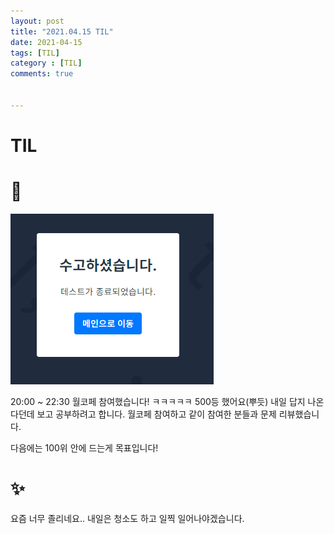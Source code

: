 ```yaml
---
layout: post
title: "2021.04.15 TIL"
date: 2021-04-15
tags: [TIL]
category : [TIL]
comments: true


---
```


# TIL

# 🎉

![image-20210416004411803](../assets/img/image-20210416004411803.png)

20:00 ~ 22:30 월코페 참여했습니다! ㅋㅋㅋㅋㅋ 500등 했어요(뿌듯) 내일 답지 나온다던데 보고 공부하려고 합니다. 월코페 참여하고 같이 참여한 분들과 문제 리뷰했습니다.

다음에는 100위 안에 드는게 목표입니다!

# ✨

요즘 너무 졸리네요.. 내일은 청소도 하고 일찍 일어나야겠습니다.